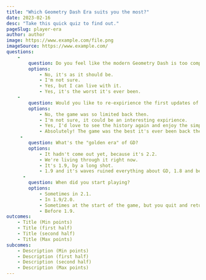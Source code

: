 ```yaml
---
title: "Which Geometry Dash Era suits you the most?"
date: 2023-02-16
desc: "Take this quick quiz to find out."
pageSlug: player-era
author: author
image: https://www.example.com/file.png
imageSource: https://www.example.com/
questions:
    -
        question: Do you feel like the modern Geometry Dash is too complicated?
        options:
            - No, it's as it should be.
            - I'm not sure.
            - Yes, but I can live with it.
            - Yes, it's the worst it's ever been.
    -
        question: Would you like to re-expirience the first updates of Geometry Dash? (1.0 - 1.4)
        options:
            - No, the game was so limited back then.
            - I'm not sure, it could be an interesting expirience.
            - Yes, I'd love to see the history again and enjoy the simplicity back then.
            - Absolutely! The game was the best it's ever been back then?
     -
        question: What's the "golden era" of GD?
        options:
            - It hadn't come out yet, because it's 2.2.
            - We're living through it right now.
            - It's 1.9, by a long shot.
            - 1.9 and it's waves ruined everything about GD, 1.8 and before was the golden era.
      -
        question: When did you start playing?
        options:
            - Sometimes in 2.1.
            - In 1.9/2.0.
            - Sometimes at the start of the game, but you quit and returned later in 1-9 - 2.1-
            - Before 1.9.
outcomes:
    - Title (Min points)
    - Title (first half)
    - Title (second half)
    - Title (Max points)
subcomes:
    - Description (Min points)
    - Description (first half)
    - Description (second half)
    - Description (Max points)
---
```

